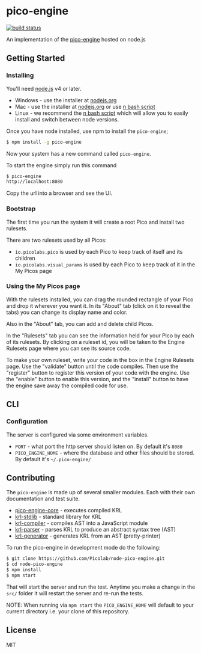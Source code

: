 # pico-engine

[![build status](https://secure.travis-ci.org/Picolab/node-pico-engine.svg)](https://travis-ci.org/Picolab/node-pico-engine)

An implementation of the [pico-engine](http://www.windley.com/archives/2016/03/rebuilding_krl.shtml) hosted on node.js

## Getting Started

### Installing

You'll need [node.js](https://nodejs.org/) v4 or later.
 * Windows - use the installer at [nodejs.org](https://nodejs.org/en/download/)
 * Mac - use the installer at [nodejs.org](https://nodejs.org/en/download/) or use [n bash script](https://github.com/tj/n)
 * Linux - we recommend the [n bash script](https://github.com/tj/n) which will allow you to easily install and switch between node versions.

Once you have node installed, use npm to install the `pico-engine`;

```sh
$ npm install -g pico-engine
```
Now your system has a new command called `pico-engine`.

To start the engine simply run this command
```sh
$ pico-engine
http://localhost:8080
```
Copy the url into a browser and see the UI.

### Bootstrap
The first time you run the system it will create a root Pico and install two rulesets.

There are two rulesets used by all Picos:
 * `io.picolabs.pico` is used by each Pico to keep track of itself and its children
 * `io.picolabs.visual_params` is used by each Pico to keep track of it in the My Picos page
 
### Using the My Picos page

With the rulesets installed, you can drag the rounded rectangle of your Pico and drop it
wherever you want it. In its "About" tab (click on it to reveal the tabs) you can change its
display name and color.

Also in the "About" tab, you can add and delete child Picos.

In the "Rulesets" tab you can see the information held for your Pico by each of its rulesets.
By clicking on a ruleset id,
you will be taken to the Engine Rulesets page
where you can see its source code.

To make your own ruleset, write your code in the box in the
Engine Rulesets page.
Use the "validate" button until the code compiles.
Then use the "register" button to register this version
of your code with the engine.
Use the "enable" button to enable this version,
and the "install" button to have the engine save away
the compiled code for use.

## CLI
### Configuration
The server is configured via some environment variables.

 * `PORT` - what port the http server should listen on. By default it's `8080`
 * `PICO_ENGINE_HOME` - where the database and other files should be stored. By default it's `~/.pico-engine/`

## Contributing

The `pico-engine` is made up of several smaller modules. Each with their own documentation and test suite.
 * [pico-engine-core](https://github.com/Picolab/node-pico-engine-core) - executes compiled KRL
 * [krl-stdlib](https://github.com/Picolab/node-krl-stdlib) - standard library for KRL
 * [krl-compiler](https://github.com/Picolab/node-krl-compiler) - compiles AST into a JavaScript module
 * [krl-parser](https://github.com/Picolab/node-krl-parser) - parses KRL to produce an abstract syntax tree (AST)
 * [krl-generator](https://github.com/Picolab/node-krl-generator) - generates KRL from an AST (pretty-printer)

To run the pico-engine in development mode do the following:

```sh
$ git clone https://github.com/Picolab/node-pico-engine.git
$ cd node-pico-engine
$ npm install
$ npm start
```

That will start the server and run the test. Anytime you make a change in the `src/` folder it will restart the server and re-run the tests.

NOTE: When running via `npm start` the `PICO_ENGINE_HOME` will default to your current directory i.e. your clone of this repository.

## License
MIT
